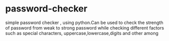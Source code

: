 # password-checker
simple password checker , using python.Can be used to check the strength of password from weak to strong password while checking different factors such as special characters, uppercase,lowercase,digits and other among
